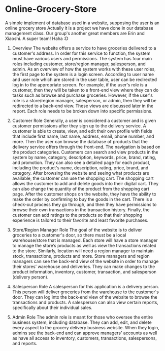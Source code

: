 # Online-Grocery-Store
A simple implement of database used in a website, supposing the user is an online grocery store
Actually it is a project we have done in our database management class.
Our group's another great members are Erin and Xiaoshi. A super team! Haha :D

1. Overview
The website offers a service to have groceries delivered to a customer's address. In order for this service to function, the system must have various users and permissions. The system has four main roles including customer, store/region manager, salesperson, and admin. As an overview of how the system works with these user roles, the first page to the system is a login screen. According to user name and user role which are stored in the user table, user can be redirected log in to the appropriate screen. For example, if the user's role is a customer, then they will be taken to a front-end view where they can do tasks such as browse and purchase groceries. However, if the user's role is a store/region manager, salesperson, or admin, then they will be redirected to a back-end view. These views are discussed later in the report. Each role needs to be broken down into specific permissions.

2. Customer Role
Generally, a user is considered a customer and is given customer permissions after they sign up to the delivery service. A customer is able to create, view, and edit their own profile with fields that include first name, last name, address, email, phone number, and more. Then the user can browse the database of products that the delivery service offers through the front-end. The navigation is based on the product categories. Customers can search and view products in the system by name, category, description, keywords, price, brand, rating, and promotion. They can also see a detailed page for each product, including the product's name, description, rating, price, brand, and category.
After browsing the website and seeing what products are available, the customer can use the shopping cart. The shopping cart allows the customer to add and delete goods into their digital cart. They can also change the quantity of the product from the shopping cart page. After the customer shops on the website, they have the ability to make the order by confirming to buy the goods in the cart. There is a check-out process they go through, and then they have permissions to browse their own transactions in the transaction history. Finally, the customer can add ratings to the products so that their shopping experience is tailored to their favorite and least favorite purchases.

3. Store/Region Manager Role
The goal of the website is to deliver groceries to a customer's door, so there must be a local warehouse/store that is managed. Each store will have a store manager to manage the store’s products as well as view the transactions related to the store. Similarly, location will need a region manager to maintain stock, transactions, products and more. Store managers and region managers can see the back-end view of the website in order to manage their stores’ warehouse and deliveries. They can make changes to the product information, inventory, customer, transaction, and salesperson (delivery person). 

4. Salesperson Role
A salesperson for this application is a delivery person. This person will deliver groceries from the warehouse to the customer's door. They can log into the back-end view of the website to browse the transactions and products. A salesperson can also view certain reports, specifically about their individual sales.

5. Admin Role
The admin role is meant for those who oversee the entire business system, including database. They can add, edit, and delete every aspect to the grocery delivery business website. When they login, admins see the back-end and can approve managers' accounts as well as have all access to inventory, customers, transactions, salespersons, and reports.
